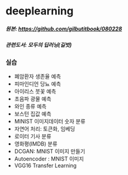 # deeplearning
##### 원본: https://github.com/gilbutitbook/080228
##### 관련도서: 모두의 딥러닝(길벗)

### 실습
* 폐암환자 생존율 예측
* 피마인디언 당뇨 예측
* 아이리스 붓꽃 예측
* 초음파 광물 예측
* 와인 종류 예측
* 보스턴 집값 예측
* MINIST 이미지데이터 숫자 분류
* 자연어 처리: 토큰화, 임베딩
* 로이터 기사 분류
* 영화평(IMDB) 분류
* DCGAN: MNIST 이미지 만들기
* Autoencoder : MNIST 이미지
* VGG16 Transfer Learning
